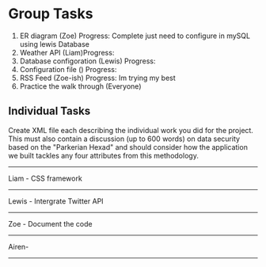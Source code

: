 
# Group Tasks

1. ER diagram (Zoe) Progress: Complete just need to configure in mySQL using lewis Database
2. Weather API (Liam)Progress: 
3. Database configoration (Lewis) Progress:
4. Configuration file () Progress:
5. RSS Feed (Zoe-ish) Progress: Im trying my best
7. Practice the walk through (Everyone)

## Individual Tasks

Create XML file each describing the individual work you did for the project. This must also contain a discussion (up to 600 words) on data security based on the "Parkerian Hexad" and should consider how the application we built tackles any four attributes from this methodology. 


*** 
Liam - CSS framework 
*** 
Lewis - Intergrate Twitter API 
***
Zoe - Document the code
***
Airen- 
***



